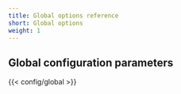 ```yaml
---
title: Global options reference
short: Global options
weight: 1
---
```


## Global configuration parameters

{{< config/global >}}
